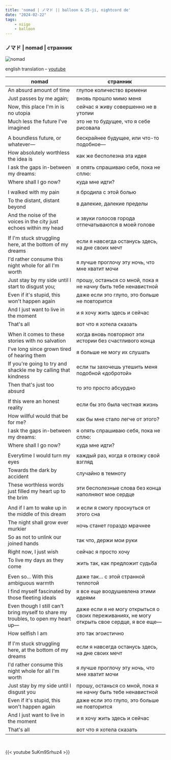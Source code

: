 ```yaml
---
title: 'nomad | ノマド || balloon & 25-ji, nightcord de'
date: "2024-02-22"
tags:
    - niigo
    - balloon
---
```


### ノマド | nomad | странник

![nomad](images/niigo/songs/Nomad_Game_Cover.heic)

english translation – [youtube](https://www.youtube.com/watch?v=mKfwzOgorXs)

nomad | странник
---|---
An absurd amount of time | глупое количество времени
Just passes by me again; | вновь прошло мимо меня
Now, this place I'm in is no utopia | сейчас я живу совершенно не в утопии
Much less the future I've imagined | это не то будущее, что я себе рисовала
|||
A boundless future, or whatever— | бескрайнее будущее, или что-то подобное—
How absolutely worthless the idea is | как же бесполезна эта идея
I ask the gaps in-between my dreams: | я опять спрашиваю себя, пока не сплю:
Where shall I go now? | куда мне идти?
|||
I walked with my pain | я бродила с этой болью
To the distant, distant beyond | в далекие, далекие пределы
And the noise of the voices in the city just echoes within my head | и звуки голосов города отпечатываются в моей голове
|||
If I'm stuck struggling here, at the bottom of my dreams | если я навсегда останусь здесь, на дне своих мечт
I'd rather consume this night whole for all I'm worth | я лучше проглочу эту ночь, что мне хватит мочи
Just stay by my side until I start to disgust you; | прошу, останься со мной, пока я не начну быть тебе ненавистной
Even if it's stupid, this won't happen again | даже если это глупо, это больше не повторится
And I just want to live in the moment | и я хочу жить здесь и сейчас
That's all | вот что я хотела сказать
|||
When it comes to these stories with no salvation | когда вновь повторяют эти истории без счастливого конца
I've long since grown tired of hearing them | я больше не могу их слушать
If you're going to try and shackle me by calling that kindness | если ты захочешь утешить меня подобной «добротой»
Then that's just too absurd | то это просто абсурдно
|||
If this were an honest reality | если бы это была честная жизнь
How willful would that be for me? | как бы мне стало легче от этого?
I ask the gaps in-between my dreams: | я опять спрашиваю себя, пока не сплю:
Where shall I go now? | куда мне идти?
|||
Everytime I would turn my eyes | каждый раз, когда я отвожу свой взгляд
Towards the dark by accident | случайно в темноту
These worthless words just filled my heart up to the brim | эти бесполезные слова без конца наполняют мое сердце
|||
And if I am to wake up in the middle of this dream | и если я смогу проснуться от этого сна
The night shall grow ever murkier | ночь станет гораздо мрачнее
So as not to unlink our joined hands | так что, держи мои руки
Right now, I just wish | сейчас я просто хочу
To live my days as they come | жить так, как предложит судьба
|||
Even so... With this ambiguous warmth | даже так… с этой странной теплотой
I find myself fascinated by those fleeting ideals | я все еще воодушевлена этими идеями
Even though I still can't bring myself to share my troubles, to open my heart up— | даже если я не могу открыться о своих переживаниях, не могу открыть свое сердце, я все еще—
How selfish I am | это так эгоистично 
|||
If I'm stuck struggling here, at the bottom of my dreams | если я навсегда останусь здесь, на дне своих мечт
I'd rather consume this night whole for all I'm worth | я лучше проглочу эту ночь, что мне хватит мочи
Just stay by my side until I disgust you | прошу, останься со мной, пока я не начну быть тебе ненавистной
Even if it's stupid, this won't happen again | даже если это глупо, это больше не повторится
And I just want to live in the moment | и я хочу жить здесь и сейчас
That's all | вот что я хотела сказать

<br>

{{< youtube 5uKm9Srhuz4 >}}